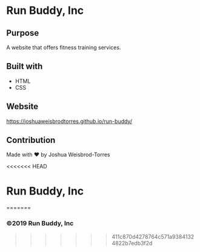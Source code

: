 # Run Buddy, Inc

## Purpose
A website that offers fitness training services.

## Built with
* HTML
* CSS

## Website
https://joshuaweisbrodtorres.github.io/run-buddy/

## Contribution
Made with ❤️ by Joshua Weisbrod-Torres

<<<<<<< HEAD
# Run Buddy, Inc
=======
### &copy;2019 Run Buddy, Inc
>>>>>>> 411c870d4278764c571a93841324822b7edb3f2d
